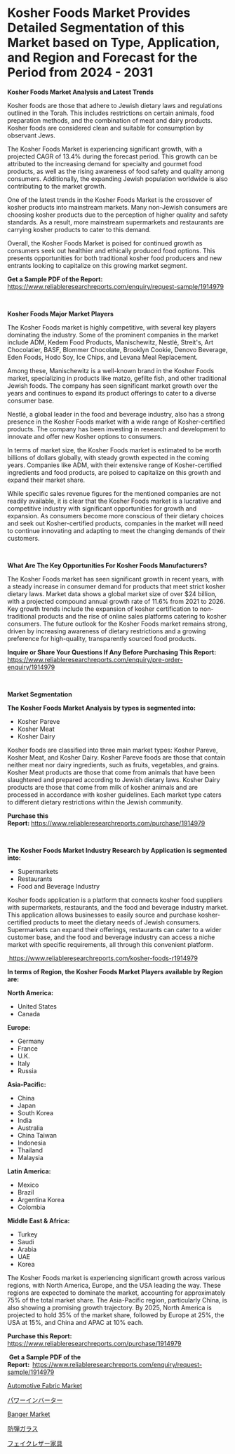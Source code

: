 <p><h1>Kosher Foods Market Provides Detailed Segmentation of this Market based on Type, Application, and Region and Forecast for the Period from 2024 - 2031</h1></p><p><strong>Kosher Foods Market Analysis and Latest Trends</strong></p>
<p><p>Kosher foods are those that adhere to Jewish dietary laws and regulations outlined in the Torah. This includes restrictions on certain animals, food preparation methods, and the combination of meat and dairy products. Kosher foods are considered clean and suitable for consumption by observant Jews.</p><p>The Kosher Foods Market is experiencing significant growth, with a projected CAGR of 13.4% during the forecast period. This growth can be attributed to the increasing demand for specialty and gourmet food products, as well as the rising awareness of food safety and quality among consumers. Additionally, the expanding Jewish population worldwide is also contributing to the market growth.</p><p>One of the latest trends in the Kosher Foods Market is the crossover of kosher products into mainstream markets. Many non-Jewish consumers are choosing kosher products due to the perception of higher quality and safety standards. As a result, more mainstream supermarkets and restaurants are carrying kosher products to cater to this demand.</p><p>Overall, the Kosher Foods Market is poised for continued growth as consumers seek out healthier and ethically produced food options. This presents opportunities for both traditional kosher food producers and new entrants looking to capitalize on this growing market segment.</p></p>
<p><strong>Get a Sample PDF of the Report:&nbsp;</strong> <a href="https://www.reliableresearchreports.com/enquiry/request-sample/1914979">https://www.reliableresearchreports.com/enquiry/request-sample/1914979</a></p>
<p>&nbsp;</p>
<p><strong>Kosher Foods Major Market Players</strong></p>
<p><p>The Kosher Foods market is highly competitive, with several key players dominating the industry. Some of the prominent companies in the market include ADM, Kedem Food Products, Manischewitz, Nestlé, Streit's, Art Chocolatier, BASF, Blommer Chocolate, Brooklyn Cookie, Denovo Beverage, Eden Foods, Hodo Soy, Ice Chips, and Levana Meal Replacement.</p><p>Among these, Manischewitz is a well-known brand in the Kosher Foods market, specializing in products like matzo, gefilte fish, and other traditional Jewish foods. The company has seen significant market growth over the years and continues to expand its product offerings to cater to a diverse consumer base.</p><p>Nestlé, a global leader in the food and beverage industry, also has a strong presence in the Kosher Foods market with a wide range of Kosher-certified products. The company has been investing in research and development to innovate and offer new Kosher options to consumers.</p><p>In terms of market size, the Kosher Foods market is estimated to be worth billions of dollars globally, with steady growth expected in the coming years. Companies like ADM, with their extensive range of Kosher-certified ingredients and food products, are poised to capitalize on this growth and expand their market share.</p><p>While specific sales revenue figures for the mentioned companies are not readily available, it is clear that the Kosher Foods market is a lucrative and competitive industry with significant opportunities for growth and expansion. As consumers become more conscious of their dietary choices and seek out Kosher-certified products, companies in the market will need to continue innovating and adapting to meet the changing demands of their customers.</p></p>
<p>&nbsp;</p>
<p><strong>What Are The Key Opportunities For Kosher Foods Manufacturers?</strong></p>
<p><p>The Kosher Foods market has seen significant growth in recent years, with a steady increase in consumer demand for products that meet strict kosher dietary laws. Market data shows a global market size of over $24 billion, with a projected compound annual growth rate of 11.6% from 2021 to 2026. Key growth trends include the expansion of kosher certification to non-traditional products and the rise of online sales platforms catering to kosher consumers. The future outlook for the Kosher Foods market remains strong, driven by increasing awareness of dietary restrictions and a growing preference for high-quality, transparently sourced food products.</p></p>
<p><strong>Inquire or Share Your Questions If Any Before Purchasing This Report:</strong> <a href="https://www.reliableresearchreports.com/enquiry/pre-order-enquiry/1914979">https://www.reliableresearchreports.com/enquiry/pre-order-enquiry/1914979</a></p>
<p>&nbsp;</p>
<p><strong>Market Segmentation</strong></p>
<p><strong>The Kosher Foods Market Analysis by types is segmented into:</strong></p>
<p><ul><li>Kosher Pareve</li><li>Kosher Meat</li><li>Kosher Dairy</li></ul></p>
<p><p>Kosher foods are classified into three main market types: Kosher Pareve, Kosher Meat, and Kosher Dairy. Kosher Pareve foods are those that contain neither meat nor dairy ingredients, such as fruits, vegetables, and grains. Kosher Meat products are those that come from animals that have been slaughtered and prepared according to Jewish dietary laws. Kosher Dairy products are those that come from milk of kosher animals and are processed in accordance with kosher guidelines. Each market type caters to different dietary restrictions within the Jewish community.</p></p>
<p><strong>Purchase this Report:&nbsp;</strong><a href="https://www.reliableresearchreports.com/purchase/1914979">https://www.reliableresearchreports.com/purchase/1914979</a></p>
<p>&nbsp;</p>
<p><strong>The Kosher Foods Market Industry Research by Application is segmented into:</strong></p>
<p><ul><li>Supermarkets</li><li>Restaurants</li><li>Food and Beverage Industry</li></ul></p>
<p><p>Kosher foods application is a platform that connects kosher food suppliers with supermarkets, restaurants, and the food and beverage industry market. This application allows businesses to easily source and purchase kosher-certified products to meet the dietary needs of Jewish consumers. Supermarkets can expand their offerings, restaurants can cater to a wider customer base, and the food and beverage industry can access a niche market with specific requirements, all through this convenient platform.</p></p>
<p><a href="https://www.reliableresearchreports.com/kosher-foods-r1914979">&nbsp;https://www.reliableresearchreports.com/kosher-foods-r1914979</a></p>
<p><strong>In terms of Region, the Kosher Foods Market Players available by Region are:</strong></p>
<p>
    <p> <strong> North America: </strong>
        <ul>
            <li>United States</li>
            <li>Canada</li>
        </ul>
        </p> 
    <p> <strong> Europe: </strong>
        <ul>
            <li>Germany</li>
            <li>France</li>
            <li>U.K.</li>
            <li>Italy</li>
            <li>Russia</li>
        </ul>
        </p> 
    <p> <strong> Asia-Pacific: </strong>
        <ul>
            <li>China</li>
            <li>Japan</li>
            <li>South Korea</li>
            <li>India</li>
            <li>Australia</li>
            <li>China Taiwan</li>
            <li>Indonesia</li>
            <li>Thailand</li>
            <li>Malaysia</li>
        </ul>
        </p> 
    <p> <strong> Latin America: </strong>
        <ul>
            <li>Mexico</li>
            <li>Brazil</li>
            <li>Argentina Korea</li>
            <li>Colombia</li>
        </ul>
        </p> 
    <p> <strong> Middle East & Africa: </strong>
        <ul>
            <li>Turkey</li>
            <li>Saudi</li>
            <li>Arabia</li>
            <li>UAE</li>
            <li>Korea</li>
        </ul>
    </p>
    </p>
<p><p>The Kosher Foods market is experiencing significant growth across various regions, with North America, Europe, and the USA leading the way. These regions are expected to dominate the market, accounting for approximately 75% of the total market share. The Asia-Pacific region, particularly China, is also showing a promising growth trajectory. By 2025, North America is projected to hold 35% of the market share, followed by Europe at 25%, the USA at 15%, and China and APAC at 10% each.</p></p>
<p><strong>Purchase this Report: </strong><a href="https://www.reliableresearchreports.com/purchase/1914979">https://www.reliableresearchreports.com/purchase/1914979</a></p>
<p>&nbsp;<strong>Get a Sample PDF of the Report:&nbsp;&nbsp;</strong><a href="https://www.reliableresearchreports.com/enquiry/request-sample/1914979">https://www.reliableresearchreports.com/enquiry/request-sample/1914979</a></p>
<p><strong></strong></p>
<p><p><a href="https://issuu.com/reportprime-2/docs/automotive-fabric-market-size-2030.pptx">Automotive Fabric Market</a></p><p><a href="https://github.com/cnnriuez22368/Market-Research-Report-List-1/blob/main/651445118324.md">パワーインバーター</a></p><p><a href="https://github.com/edytherolanlouisejk1miz0wig/Market-Research-Report-List-1/blob/main/banger-market.md">Banger Market</a></p><p><a href="https://medium.com/@reyeshowell66/%E5%BC%BE%E4%B8%B8%E3%81%AB%E5%AF%BE%E3%81%99%E3%82%8B%E8%80%90%E6%80%A7%E3%82%92%E6%8C%81%E3%81%A4%E3%82%AC%E3%83%A9%E3%82%B9%E5%B8%82%E5%A0%B4%E3%81%AE%E5%88%86%E6%9E%90%E3%81%8A%E3%82%88%E3%81%B32024%E5%B9%B4%E3%81%8B%E3%82%892031%E5%B9%B4%E3%81%BE%E3%81%A7%E3%81%AE%E6%9C%9F%E9%96%93%E3%81%AE%E3%82%B5%E3%82%A4%E3%82%BA%E4%BA%88%E6%B8%AC-08b1482543b6">防弾ガラス</a></p><p><a href="https://github.com/LeanneBruen2023/Market-Research-Report-List-1/blob/main/156540018325.md">フェイクレザー家具</a></p></p>